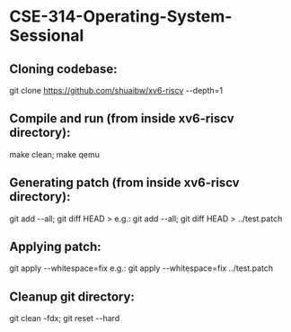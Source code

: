 # CSE-314-Operating-System-Sessional

## Cloning codebase:
git clone https://github.com/shuaibw/xv6-riscv --depth=1
## Compile and run (from inside xv6-riscv directory):
make clean; make qemu
## Generating patch (from inside xv6-riscv directory):
git add --all; git diff HEAD > <patch file name>
e.g.: git add --all; git diff HEAD > ../test.patch
## Applying patch:
git apply --whitespace=fix <patch file name>
e.g.: git apply --whitespace=fix ../test.patch
## Cleanup git directory:
git clean -fdx; git reset --hard

